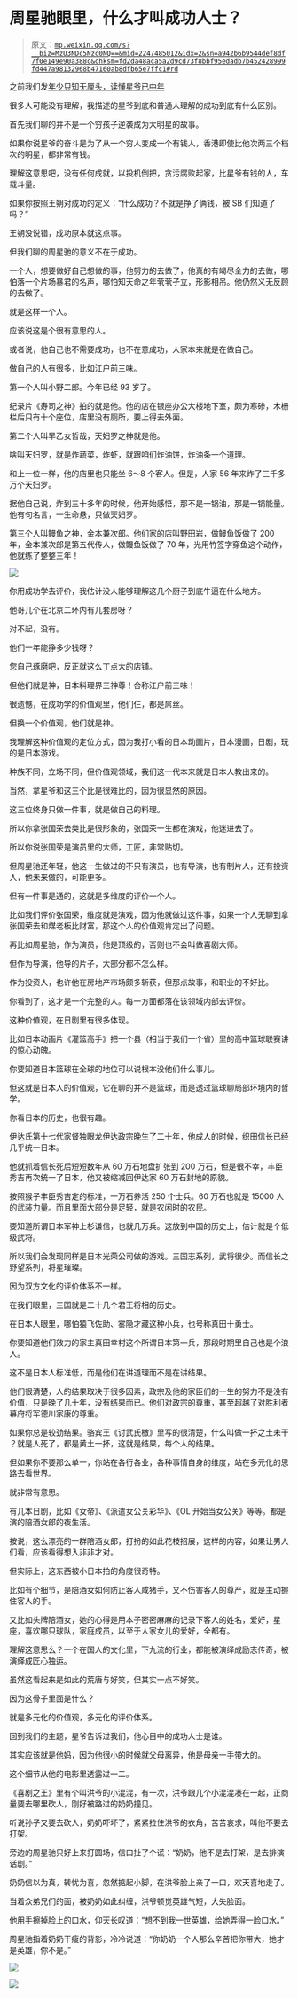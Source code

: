 # 周星驰眼里，什么才叫成功人士？

> 原文：[`mp.weixin.qq.com/s?__biz=MzU3NDc5Nzc0NQ==&mid=2247485012&idx=2&sn=a942b6b9544def8df7f0e149e90a388c&chksm=fd2da48aca5a2d9cd73f8bbf95edadb7b452428999fd447a98132968b47160ab8dfb65e7ffc1#rd`](http://mp.weixin.qq.com/s?__biz=MzU3NDc5Nzc0NQ==&mid=2247485012&idx=2&sn=a942b6b9544def8df7f0e149e90a388c&chksm=fd2da48aca5a2d9cd73f8bbf95edadb7b452428999fd447a98132968b47160ab8dfb65e7ffc1#rd)

之前我们发[年少只知无厘头，读懂星爷已中年](http://mp.weixin.qq.com/s?__biz=MzU3NDc5Nzc0NQ==&mid=2247484992&idx=1&sn=1d33b6be7069ce6be905a9b377c45177&chksm=fd2da49eca5a2d8891b05acf0dedcd46dd0731461b1fdc66b39890b7f603d9ecab58ab0b7fbf&scene=21#wechat_redirect)

很多人可能没有理解，我描述的星爷到底和普通人理解的成功到底有什么区别。

首先我们聊的并不是一个穷孩子逆袭成为大明星的故事。

如果你说星爷的奋斗是为了从一个穷人变成一个有钱人，香港即使比他次两三个档次的明星，都非常有钱。

理解这意思吧，没有任何成就，以投机倒把，贪污腐败起家，比星爷有钱的人，车载斗量。

如果你按照王朔对成功的定义：“什么成功？不就是挣了俩钱，被 SB 们知道了吗？”

王朔没说错，成功原本就这点事。

但我们聊的周星驰的意义不在于成功。

一个人，想要做好自己想做的事，他努力的去做了，他真的有竭尽全力的去做，哪怕落一个片场暴君的名声，哪怕知天命之年茕茕孑立，形影相吊。他仍然义无反顾的去做了。

就是这样一个人。

应该说这是个很有意思的人。

或者说，他自己也不需要成功，也不在意成功，人家本来就是在做自己。

做自己的人有很多，比如江户前三味。

第一个人叫小野二郎。今年已经 93 岁了。

纪录片《寿司之神》拍的就是他。他的店在银座办公大楼地下室，颇为寒碜，木栅栏后只有十个座位，店里没有厕所，要上得去外面。

第二个人叫早乙女哲哉，天妇罗之神就是他。

啥叫天妇罗，就是炸蔬菜，炸虾，就跟咱们炸油饼，炸油条一个道理。

和上一位一样，他的店里也只能坐 6～8 个客人。但是，人家 56 年来炸了三千多万个天妇罗。

据他自己说，炸到三十多年的时候，他开始感悟，那不是一锅油，那是一锅能量。他有句名言，一生命悬，只做天妇罗。

第三个人叫鳗鱼之神，金本兼次郎。他们家的店叫野田岩，做鳗鱼饭做了 200 年，金本兼次郎是第五代传人，做鳗鱼饭做了 70 年，光用竹签字穿鱼这个动作，他就练了整整三年！

![](img/9d612ac76703b51279cf2fe9ff1cb2da.png)

你用成功学去评价，我估计没人能够理解这几个厨子到底牛逼在什么地方。

他哥几个在北京二环内有几套房呀？

对不起，没有。

他们一年能挣多少钱呀？

您自己琢磨吧，反正就这么丁点大的店铺。

但他们就是神，日本料理界三神尊！合称江户前三味！

很遗憾，在成功学的价值观里，他们仨，都是屌丝。

但换一个价值观，他们就是神。

我理解这种价值观的定位方式，因为我打小看的日本动画片，日本漫画，日剧，玩的是日本游戏。

种族不同，立场不同，但价值观领域，我们这一代本来就是日本人教出来的。

当然，拿星爷和这三个比是很难比的，因为很显然的原因。

这三位终身只做一件事，就是做自己的料理。

所以你拿张国荣去类比是很形象的，张国荣一生都在演戏，他迷进去了。

所以你说张国荣是演员里的大师，工匠，非常贴切。

但周星驰还年轻，他这一生做过的不只有演员，也有导演，也有制片人，还有投资人，他未来做的，可能更多。

但有一件事是通的，这就是多维度的评价一个人。

比如我们评价张国荣，维度就是演戏，因为他就做过这件事，如果一个人无聊到拿张国荣去和煤老板比财富，那这个人的价值观肯定出了问题。

再比如周星驰，作为演员，他是顶级的，否则也不会叫做喜剧大师。

但作为导演，他导的片子，大部分都不怎么样。

作为投资人，也许他在房地产市场颇多斩获，但那点故事，和职业的不好比。

你看到了，这才是一个完整的人。每一方面都落在该领域内部去评价。

这种价值观，在日剧里有很多体现。

比如日本动画片《灌篮高手》把一个县（相当于我们一个省）里的高中篮球联赛讲的惊心动魄。

你要知道日本篮球在全球的地位可以说根本没他们什么事儿。

但这就是日本人的价值观，它在聊的并不是篮球，而是透过篮球聊局部环境内的哲学。

你看日本的历史，也很有趣。

伊达氏第十七代家督独眼龙伊达政宗晚生了二十年，他成人的时候，织田信长已经几乎统一日本。

他就抓着信长死后短短数年从 60 万石地盘扩张到 200 万石，但是很不幸，丰臣秀吉再次统一了日本，他又被缩减回伊达家 60 万石封地的原貌。

按照猴子丰臣秀吉定的标准，一万石养活 250 个士兵。60 万石也就是 15000 人的武装力量。而且里面大部分是足轻，就是农闲时的农民。

要知道所谓日本军神上杉谦信，也就几万兵。这放到中国的历史上，估计就是个低级武将。

所以我们会发现同样是日本光荣公司做的游戏。三国志系列，武将很少。而信长之野望系列，将星璀璨。

因为双方文化的评价体系不一样。

在我们眼里，三国就是二十几个君王将相的历史。

在日本人眼里，哪怕猿飞佐助、雾隐才藏这种小兵，也号称真田十勇士。

你要知道他们效力的家主真田幸村这个所谓日本第一兵，那段时期里自己也是个浪人。

这不是日本人标准低，而是他们在讲道理而不是在讲结果。

他们很清楚，人的结果取决于很多因素，政宗及他的家臣们的一生的努力不是没有价值，只是晚了几十年，没有结果而已。他们对政宗的尊重，甚至超越了对胜利者幕府将军德川家康的尊重。

如果你总是较劲结果。骆宾王《讨武氏檄》里写的很清楚，什么叫做一抔之土未干 ？就是人死了，都是黄土一抔，这就是结果，每个人的结果。

但如果你不要那么单一，你站在各行各业，各种事情自身的维度，站在多元化的思路去看世界。

就非常有意思。

有几本日剧，比如《女帝》、《派遣女公关彩华》、《OL 开始当女公关》等等。都是演的陪酒女郎的夜生活。

按说，这么漂亮的一群陪酒女郎，打扮的如此花枝招展，这样的内容，如果让男人们看，应该看得想入非非才对。

但实际上，这东西被小日本拍的角度很奇特。

比如有个细节，是陪酒女如何防止客人咸猪手，又不伤害客人的尊严，就是主动握住客人的手。

又比如头牌陪酒女，她的心得是用本子密密麻麻的记录下客人的姓名，爱好，星座，喜欢哪只球队，家庭成员，以至于人家女儿的爱好，全都有。

理解这意思么？一个在国人的文化里，下九流的行业，都能被演绎成励志传奇，被演绎成匠心独运。

虽然这看起来是如此的荒唐与好笑，但其实一点不好笑。

因为这骨子里面是什么？

就是多元化的价值观，多元化的评价体系。

回到我们的主题，星爷告诉过我们，他心目中的成功人士是谁。

其实应该就是他妈，因为他很小的时候就父母离异，他是母亲一手带大的。 

这个细节从他的电影里透露过一二。

《喜剧之王》里有个叫洪爷的小混混，有一次，洪爷跟几个小混混凑在一起，正商量要去哪里砍人，刚好被路过的奶奶撞见。

听说孙子又要去砍人，奶奶吓坏了，紧紧拉住洪爷的衣角，苦苦哀求，叫他不要去打架。

旁边的周星驰只好上来打圆场，信口扯了个谎：“奶奶，他不是去打架，是去排演话剧。”

奶奶信以为真，转忧为喜，忽然掂起小脚，在洪爷脸上亲了一口，欢天喜地走了。

当着众弟兄们的面，被奶奶如此纠缠，洪爷顿觉英雄气短，大失脸面。

他用手擦掉脸上的口水，仰天长叹道：“想不到我一世英雄，给她弄得一脸口水。”

周星驰指着奶奶干瘦的背影，冷冷说道：“你奶奶一个人那么辛苦把你带大，她才是英雄，你不是。”

![](img/7e1f993ae8c11b368d45ccb3b54946ae.png)

![](img/3fa19f9dc18598b06d17d55d66ebf2eb.png)